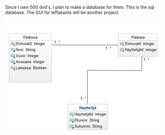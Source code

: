 Since I own 500 dvd's, I plan to make a database for them. This is the sql database. The GUI for leffakanta will be another project.

![leffakanta](leffakanta.png)